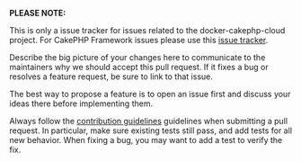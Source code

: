 **PLEASE NOTE:**

This is only a issue tracker for issues related to the docker-cakephp-cloud project. For CakePHP Framework issues please use this [issue tracker](https://github.com/cakephp/cakephp/issues).

Describe the big picture of your changes here to communicate to the maintainers why we should accept this pull request. If it fixes a bug or resolves a feature request, be sure to link to that issue.

The best way to propose a feature is to open an issue first and discuss your ideas there before implementing them.

Always follow the [contribution guidelines](CONTRIBUTING.md) guidelines when submitting a pull request. In particular, make sure existing tests still pass, and add tests for all new behavior. When fixing a bug, you may want to add a test to verify the fix.

